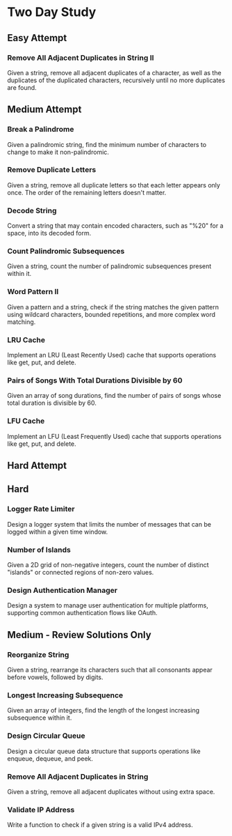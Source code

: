 # Two Day Study


## Easy Attempt
### Remove All Adjacent Duplicates in String II

Given a string, remove all adjacent duplicates of a character, as well as the duplicates of the duplicated characters, recursively until no more duplicates are found.

## Medium Attempt

### Break a Palindrome
Given a palindromic string, find the minimum number of characters to change to make it non-palindromic.

### Remove Duplicate Letters

Given a string, remove all duplicate letters so that each letter appears only once. The order of the remaining letters doesn't matter.

### Decode String
Convert a string that may contain encoded characters, such as "%20" for a space, into its decoded form.

### Count Palindromic Subsequences
Given a string, count the number of palindromic subsequences present within it.

### Word Pattern II
Given a pattern and a string, check if the string matches the given pattern using wildcard characters, bounded repetitions, and more complex word matching.

### LRU Cache
Implement an LRU (Least Recently Used) cache that supports operations like get, put, and delete.

### Pairs of Songs With Total Durations Divisible by 60
Given an array of song durations, find the number of pairs of songs whose total duration is divisible by 60.

### LFU Cache
Implement an LFU (Least Frequently Used) cache that supports operations like get, put, and delete.


## Hard Attempt

## Hard
### Logger Rate Limiter
Design a logger system that limits the number of messages that can be logged within a given time window.

### Number of Islands
Given a 2D grid of non-negative integers, count the number of distinct "islands" or connected regions of non-zero values.

### Design Authentication Manager
Design a system to manage user authentication for multiple platforms, supporting common authentication flows like OAuth.

## Medium - Review Solutions Only
### Reorganize String
Given a string, rearrange its characters such that all consonants appear before vowels, followed by digits.

### Longest Increasing Subsequence
Given an array of integers, find the length of the longest increasing subsequence within it.

### Design Circular Queue
Design a circular queue data structure that supports operations like enqueue, dequeue, and peek.

### Remove All Adjacent Duplicates in String
Given a string, remove all adjacent duplicates without using extra space.

### Validate IP Address
Write a function to check if a given string is a valid IPv4 address.

